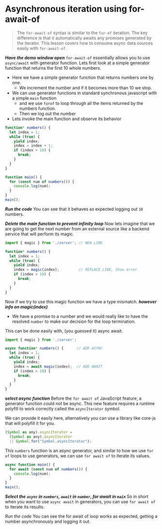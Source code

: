 # Asynchronous iteration using for-await-of
> The `for-await-of` syntax is similar to the `for-of` iteration. The key difference is that it automatically awaits any promises generated by the iterator. This lesson covers how to consume async data sources easily with `for-await-of`.

***Have the demo window open***
`for-await-of` essentially allows you to use `async/await` with generator function. Lets first look at a simple generator function that returns the first 10 whole numbers.

* Here we have a simple generator function that returns numbers one by one.
  * We increment the number and if it becomes more than 10 we stop.
* We can use generator functions in standard synchronous javascript with a simple `main` function
  * and we use `forof` to loop through all the items returned by the numbers function.
  * Then we log out the number
* Lets invoke the main function and observe its behavior

```js
function* numbers() {
  let index = 1;
  while (true) {
    yield index;
    index = index + 1;
    if (index > 10) {
      break;
    }
  }
}

function main() {
  for (const num of numbers()) {
    console.log(num);
  }
}
main();

```

***Run the code***
You can see that it behaves as expected logging out `10` numbers.


***Delete the main function to prevent infinity loop***
Now lets imagine that we are going to get the next number from an external source like a backend service that will perform its magic.

```js
import { magic } from './server'; // NEW LINE

function* numbers() {
  let index = 1;
  while (true) {
    yield index;
    index = magic(index);         // REPLACE LINE, Show error
    if (index > 10) {
      break;
    }
  }
}
```
Now if we try to use this magic function we have a type mismatch.
***however info on magic(index)***
* We have a promise to a number and we would really like to have the resolved `number` to make our decision for the loop termination.


This can be done easily with, (you guessed it) async await.

```js
import { magic } from './server';

async function* numbers() {      // ADD ASYNC
  let index = 1;
  while (true) {
    yield index;
    index = await magic(index);  // ADD AWAIT
    if (index > 10) {
      break;
    }
  }
}

```
***select async function***
Before the `for await of` JavaScript feature, a generator function could not be async. This new feature requires a runtime polyfill to work correctly called the `asyncIterator` symbol.

We can provide it easily here, alternatively you can use a library like core-js that will polyfill it for you.

```js
(Symbol as any).asyncIterator =
  (Symbol as any).asyncIterator
  || Symbol.for("Symbol.asyncIterator");
```

This `numbers` function is an async generator, and similar to how we use `for of` loops to use generators, we can use `for await of` to iterate its values.

```js
async function main() {
  for await (const num of numbers()) {
    console.log(num);
  }
}
main();
```
***Select the `async` in `numbers`, `await` in `number`, for await in `main`***
So in short when you want to use `async await` in generators, you can use `for await of` to iterate its results.

*Run the code*
You can see the for await of loop works as expected, getting a number asynchronously and logging it out.
